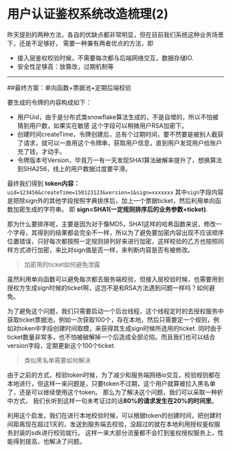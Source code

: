 # 用户认证鉴权系统改造梳理(2)

昨天提到的两种方法，各自的优缺点都非常明显，但在目前我们系统这种业务场景下，还是不足够好，
需要一种兼有两者优点的方法，即
* 接入层鉴权校验时候，不需要每次都与后端网络交互，数据存储IO.
* 安全性足够高：放篡改，过期机制等

------
##最终方案：单向函数+票据池+定期后端校验

要生成的令牌的内容构成如下：
* 用户Uid，由于是分布式类snowflake算法生成的，不是自增的，所以不怕被猜到用户数，如果实在敏感
这个字段可以稍微用户RSA加密下。
* 创建时间createTime，令牌创建后，总有个过期时间，要不然要是被别人截获了请求，就可以一直用这个令牌串，获取用户信息，直到用户发现用户给账户充了钱，才动手。
* 令牌版本号Version，毕竟万一有一天发现SHA1算法破解率提升了，想换算法到SHA256，线上的用户数据过度要平滑。

最终我们得到 **token内容：** `uid=123456&createTime=150123123&version=1&sign=xxxxxxx`
其中`sign`字段内容是把除sign外的其他字段按照字典排序后，加上一个票据ticket，然后利用单向函数加密生成的字符串。
即 **sign=SHA1(一定规则排序后的业务参数+ticket)**.

那为什么要排序呢，主要是因为对于像MD5，SHA1这样的哈希函数来说，修改一个字母，其得到的结果都会完全不一样，所以为了避免要加密内容出现不应该顺序位置错误，只好每次都按照一定规则排列好来进行加密，这样校验的乙方也按照同样方式进行加密，来比对sign值是否一样，来判断内容是否有被修改。

> 加密用的ticket如何避免泄露

虽然利用单向函数可以避免每次都去服务端校验，但接入层校验时候，也需要用到授权方生成sign时候的ticket啊，这岂不是和RSA方法遇到问题一样吗？如何避免。

为了避免这个问题，我们只需要启动一个后台线程，这个线程定时的去授权服务中获取ticket票据池，例如一次获取100个，存在本地，然后只需要定一个规则，例如对token中字段创建时间取模，来获得其生成sign时候所选用的ticket.
同时由于ticket数量非常多，也不怕被破解掉一个后造成全部沦陷。而且我们也可以结合version字段，定期更新这个100个ticket.

> 类似黑名单需要如何解决

由于之前的方式，校验token时候，为了减少和服务端网络io交互，校验规则都在本地进行，但这样一来问题是，只要token不过期，这个用户就算被拉入黑名单了，还是可以继续使用这个token。  那么为了解决这个问题，我们可以采取一种折中方式，
我们长听到这样一句未考证过的话**80%的请求发生在20%的时间里**。 

利用这个启发，我们在进行本地校验时候，可以根据token的创建时间，把创建时间距离现在超过1天的，发送到服务端去校验，没超过的就在本地利用授权鉴权服务封装的sdk进行校验就行。  这样一来大部分流量都不会打到鉴权授权服务上，性能得到提高，也解决了问题。






